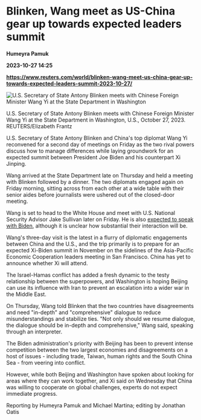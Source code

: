 # Blinken, Wang meet as US-China gear up towards expected leaders summit
**Humeyra Pamuk**

**2023-10-27 14:25**

**https://www.reuters.com/world/blinken-wang-meet-us-china-gear-up-towards-expected-leaders-summit-2023-10-27/**

![U.S. Secretary of State Antony Blinken meets with Chinese Foreign Minister Wang Yi at the State Department in Washington](https://www.reuters.com/resizer/l2kpV0PY-aU8ji0WC7ed0IWJBrw=/1920x0/filters:quality(80)/cloudfront-us-east-2.images.arcpublishing.com/reuters/X45BL44DHVMJJNYAEVYXIK7C3A.jpg)

U.S. Secretary of State Antony Blinken meets with Chinese Foreign Minister Wang Yi at the State Department in Washington, U.S., October 27, 2023. REUTERS/Elizabeth Frantz

U.S. Secretary of State Antony Blinken and China's top diplomat Wang Yi reconvened for a second day of meetings on Friday as the two rival powers discuss how to manage differences while laying groundwork for an expected summit between President Joe Biden and his counterpart Xi Jinping.

Wang arrived at the State Department late on Thursday and held a meeting with Blinken followed by a dinner. The two diplomats engaged again on Friday morning, sitting across from each other at a wide table with their senior aides before journalists were ushered out of the closed-door meeting.

Wang is set to head to the White House and meet with U.S. National Security Advisor Jake Sullivan later on Friday. He is also [expected to speak with Biden](https://www.reuters.com/world/biden-set-speak-with-chinas-top-diplomat-wang-yi-friday-sources-say-2023-10-26/), although it is unclear how substantial their interaction will be.

Wang's three-day visit is the latest in a flurry of diplomatic engagements between China and the U.S., and the trip primarily is to prepare for an expected Xi-Biden summit in November on the sidelines of the Asia-Pacific Economic Cooperation leaders meeting in San Francisco. China has yet to announce whether Xi will attend.

The Israel-Hamas conflict has added a fresh dynamic to the testy relationship between the superpowers, and Washington is hoping Beijing can use its influence with Iran to prevent an escalation into a wider war in the Middle East.

On Thursday, Wang told Blinken that the two countries have disagreements and need "in-depth" and "comprehensive" dialogue to reduce misunderstandings and stabilize ties. "Not only should we resume dialogue, the dialogue should be in-depth and comprehensive," Wang said, speaking through an interpreter.

The Biden administration's priority with Beijing has been to prevent intense competition between the two largest economies and disagreements on a host of issues - including trade, Taiwan, human rights and the South China Sea - from veering into conflict.

However, while both Beijing and Washington have spoken about looking for areas where they can work together, and Xi said on Wednesday that China was willing to cooperate on global challenges, experts do not expect immediate progress.

Reporting by Humeyra Pamuk and Michael Martina; editing by Jonathan Oatis